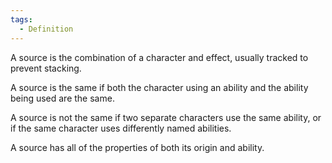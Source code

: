 ```yaml
---
tags:
  - Definition
---
```

A source is the combination of a character and effect, usually tracked to prevent stacking.

A source is the same if both the character using an ability and the ability being used are the same.

A source is not the same if two separate characters use the same ability, or if the same character uses differently named abilities.

A source has all of the properties of both its origin and ability.